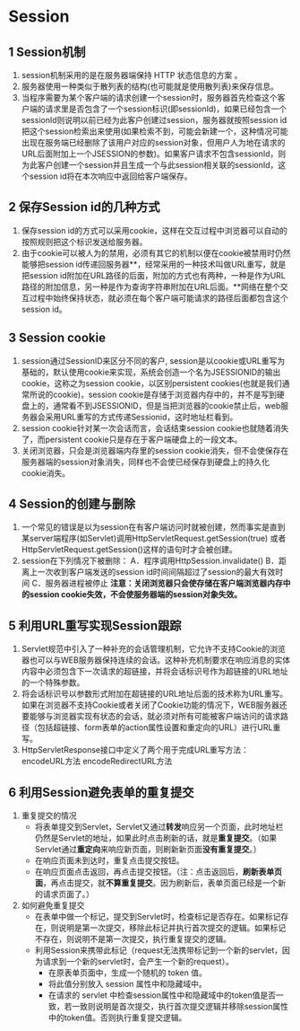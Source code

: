 # Session

## 1 Session机制

1. session机制采用的是在服务器端保持 HTTP 状态信息的方案 。
2. 服务器使用一种类似于散列表的结构(也可能就是使用散列表)来保存信息。
3. 当程序需要为某个客户端的请求创建一个session时，服务器首先检查这个客户端的请求里是否包含了一个session标识(即sessionId)，如果已经包含一个sessionId则说明以前已经为此客户创建过session，服务器就按照session id把这个session检索出来使用(如果检索不到，可能会新建一个，这种情况可能出现在服务端已经删除了该用户对应的session对象，但用户人为地在请求的URL后面附加上一个JSESSION的参数)。如果客户请求不包含sessionId，则为此客户创建一个session并且生成一个与此session相关联的sessionId，这个session id将在本次响应中返回给客户端保存。



## 2 保存Session id的几种方式

1. 保存session id的方式可以采用cookie，这样在交互过程中浏览器可以自动的按照规则把这个标识发送给服务器。
2. 由于cookie可以被人为的禁用，必须有其它的机制以便在cookie被禁用时仍然能够把session id传递回服务器**，经常采用的一种技术叫做URL重写，就是把session id附加在URL路径的后面，附加的方式也有两种，一种是作为URL路径的附加信息，另一种是作为查询字符串附加在URL后面。**网络在整个交互过程中始终保持状态，就必须在每个客户端可能请求的路径后面都包含这个session id。



## 3 Session cookie

1. session通过SessionID来区分不同的客户, session是以cookie或URL重写为基础的，默认使用cookie来实现，系统会创造一个名为JSESSIONID的输出cookie，这称之为session cookie，以区别persistent cookies(也就是我们通常所说的cookie)，session cookie是存储于浏览器内存中的，并不是写到硬盘上的，通常看不到JSESSIONID，但是当把浏览器的cookie禁止后，web服务器会采用URL重写的方式传递Sessionid，这时地址栏看到。
2. session cookie针对某一次会话而言，会话结束session cookie也就随着消失了，而persistent cookie只是存在于客户端硬盘上的一段文本。 
3. 关闭浏览器，只会是浏览器端内存里的session cookie消失，但不会使保存在服务器端的session对象消失，同样也不会使已经保存到硬盘上的持久化cookie消失。



## 4 Session的创建与删除

1. 一个常见的错误是以为session在有客户端访问时就被创建，然而事实是直到某server端程序(如Servlet)调用HttpServletRequest.getSession(true) 或者 HttpServletRequest.getSession()这样的语句时才会被创建。
2. session在下列情况下被删除：
   A．程序调用HttpSession.invalidate()
   B．距离上一次收到客户端发送的session id时间间隔超过了session的最大有效时间
   C．服务器进程被停止
   **注意：关闭浏览器只会使存储在客户端浏览器内存中的session cookie失效，不会使服务器端的session对象失效。**



## 5 利用URL重写实现Session跟踪 

1. Servlet规范中引入了一种补充的会话管理机制，它允许不支持Cookie的浏览器也可以与WEB服务器保持连续的会话。这种补充机制要求在响应消息的实体内容中必须包含下一次请求的超链接，并将会话标识号作为超链接的URL地址的一个特殊参数。 
2. 将会话标识号以参数形式附加在超链接的URL地址后面的技术称为URL重写。如果在浏览器不支持Cookie或者关闭了Cookie功能的情况下，WEB服务器还要能够与浏览器实现有状态的会话，就必须对所有可能被客户端访问的请求路径（包括超链接、form表单的action属性设置和重定向的URL）进行URL重写。 
3. HttpServletResponse接口中定义了两个用于完成URL重写方法：
   encodeURL方法 
   encodeRedirectURL方法



## 6 利用Session避免表单的重复提交

1. 重复提交的情况
   - 将表单提交到Servlet，Servlet又通过**转发**响应另一个页面，此时地址栏仍然是Servlet的地址，如果此时点击刷新的话，就是**重复提交**。（如果Servlet通过**重定向**来响应新页面，则刷新新页面**没有重复提交**。）
   - 在响应页面未到达时，重复点击提交按钮。
   - 在响应页面点击返回，再点击提交按钮。（注：点击返回后，**刷新表单页面**，再点击提交，就**不算重复提交**。因为刷新后，表单页面已经是一个新的请求页面了。）
2. 如何避免重复提交
   - 在表单中做一个标记，提交到Servlet时，检查标记是否存在。如果标记存在，则说明是第一次提交，移除此标记并执行首次提交的逻辑。如果标记不存在，则说明不是第一次提交，执行重复提交的逻辑。
   - 利用Session来携带此标记（request无法携带标记到一个新的servlet，因为请求到一个新的servlet时，会产生一个新的request）。
     - 在原表单页面中，生成一个随机的 token 值。
     - 将此值分别放入 session 属性中和隐藏域中。
     - 在请求的 servlet 中检查session属性中和隐藏域中的token值是否一致，若一致则说明是首次提交，执行首次提交逻辑并移除session属性中的token值。否则执行重复提交逻辑。